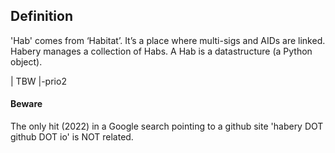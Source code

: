 ## Definition
'Hab' comes from ‘Habitat’. It’s a place where multi-sigs and AIDs are linked. Habery manages a collection of Habs. A Hab is a datastructure (a Python object).

| TBW  |-prio2

#### Beware
The only hit (2022) in a Google search pointing to a github site 'habery DOT github DOT io' is NOT related.